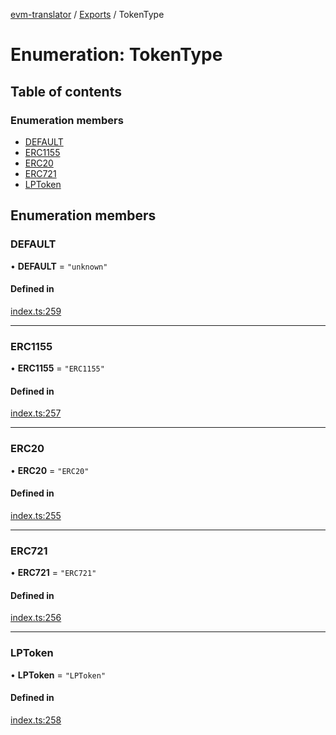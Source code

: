 [evm-translator](../README.md) / [Exports](../modules.md) / TokenType

# Enumeration: TokenType

## Table of contents

### Enumeration members

- [DEFAULT](TokenType.md#default)
- [ERC1155](TokenType.md#erc1155)
- [ERC20](TokenType.md#erc20)
- [ERC721](TokenType.md#erc721)
- [LPToken](TokenType.md#lptoken)

## Enumeration members

### DEFAULT

• **DEFAULT** = `"unknown"`

#### Defined in

[index.ts:259](https://github.com/the-metagame/evm-translator/blob/4776416/src/interfaces/index.ts#L259)

___

### ERC1155

• **ERC1155** = `"ERC1155"`

#### Defined in

[index.ts:257](https://github.com/the-metagame/evm-translator/blob/4776416/src/interfaces/index.ts#L257)

___

### ERC20

• **ERC20** = `"ERC20"`

#### Defined in

[index.ts:255](https://github.com/the-metagame/evm-translator/blob/4776416/src/interfaces/index.ts#L255)

___

### ERC721

• **ERC721** = `"ERC721"`

#### Defined in

[index.ts:256](https://github.com/the-metagame/evm-translator/blob/4776416/src/interfaces/index.ts#L256)

___

### LPToken

• **LPToken** = `"LPToken"`

#### Defined in

[index.ts:258](https://github.com/the-metagame/evm-translator/blob/4776416/src/interfaces/index.ts#L258)
